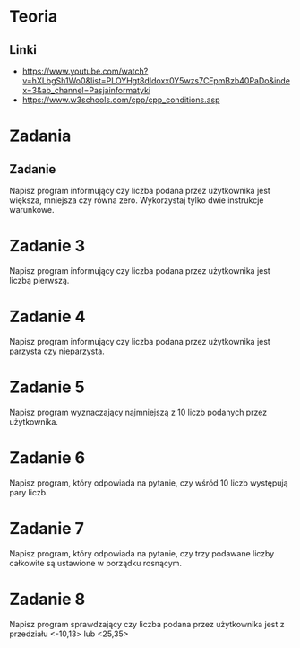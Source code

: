 # Teoria

## Linki
- https://www.youtube.com/watch?v=hXLbgSh1Wo0&list=PLOYHgt8dIdoxx0Y5wzs7CFpmBzb40PaDo&index=3&ab_channel=Pasjainformatyki
- https://www.w3schools.com/cpp/cpp_conditions.asp

# Zadania

## Zadanie 
Napisz program informujący czy liczba podana przez użytkownika jest większa, mniejsza czy równa zero. 
Wykorzystaj tylko dwie instrukcje warunkowe.

# Zadanie 3
Napisz program informujący czy liczba podana przez użytkownika jest liczbą pierwszą.

# Zadanie 4
Napisz program informujący czy liczba podana przez użytkownika jest parzysta czy nieparzysta.

# Zadanie 5
Napisz program wyznaczający najmniejszą z 10 liczb podanych przez użytkownika.

# Zadanie 6
Napisz program, który odpowiada na pytanie, czy wśród 10 liczb występują pary liczb.

# Zadanie 7
Napisz program, który odpowiada na pytanie, czy trzy podawane liczby całkowite są ustawione w porządku rosnącym.

# Zadanie 8
Napisz program sprawdzający czy liczba podana przez użytkownika jest z przedziału <-10,13> lub <25,35>
